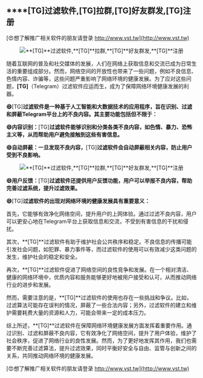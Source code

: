## ****[TG]**过滤软件,**[TG]**拉群,**[TG]**好友群发,**[TG]**注册**

[😍想了解推广相关软件的朋友请登录 http://www.vst.tw](http://www.vst.tw)

 <center><img src="https://vst.tw/MP4/tuiguang/png/1.png" alt="**[TG]**过滤软件,**[TG]**拉群,**[TG]**好友群发,**[TG]**注册"></center>

随着互联网的普及和社交媒体的发展，人们在网络上获取信息和交流已成为日常生活的重要组成部分。然而，网络空间的开放性也带来了一些问题，例如不良信息、色情内容、诈骗等，这些问题严重影响了网络环境的健康发展。为了应对这些问题，**[TG]**（Telegram）过滤软件应运而生，成为了保障网络环境健康发展的利器。

**😄**[TG]**过滤软件是一种基于人工智能和大数据技术的应用程序，旨在识别、过滤和屏蔽Telegram平台上的不良内容。其主要功能包括但不限于：**

**😄内容识别：**[TG]**过滤软件能够识别和分类各类不良内容，如色情、暴力、恐怖主义等，从而帮助用户避免接触到这些有害信息。**

**😄自动屏蔽：一旦发现不良内容，**[TG]**过滤软件会自动屏蔽相关内容，防止用户受到不良影响。**

 <center><img src="https://vst.tw/MP4/tuiguang/png/1.png" alt="**[TG]**过滤软件,**[TG]**拉群,**[TG]**好友群发,**[TG]**注册"></center>

**😄用户反馈：**[TG]**过滤软件还提供用户反馈功能，用户可以举报不良内容，帮助完善过滤系统，提升过滤效果。**

**😄**[TG]**过滤软件的出现对网络环境的健康发展具有重要意义：**

首先，它能够有效净化网络空间，提升用户的上网体验。通过过滤不良内容，用户可以更安心地在Telegram平台上获取信息和交流，不受到有害信息的干扰和侵扰。

其次，**[TG]**过滤软件有助于维护社会公共秩序和稳定。不良信息的传播可能引发社会问题，如犯罪、暴力事件等，而过滤软件的使用可以有效减少这类问题的发生，维护社会的稳定和安全。

再次，**[TG]**过滤软件促进了网络空间的良性竞争和发展。在一个相对清洁、健康的网络环境中，优质内容和服务能够更好地被用户接受和认可，从而推动网络行业的进步和发展。

然而，需要注意的是，**[TG]**过滤软件的使用也存在一些挑战和争议。比如，过滤算法可能存在误判的情况，屏蔽了一些合法内容；另外，过滤软件的建立和维护需要耗费大量的资源和人力，可能会带来一定的成本压力。

综上所述，**[TG]**过滤软件在保障网络环境健康发展方面发挥着重要作用。通过识别、过滤和屏蔽不良内容，它有效净化了网络空间，提升了用户体验，维护了社会秩序，促进了网络行业的良性发展。然而，为了更好地发挥其作用，我们也需要不断完善过滤算法，提升过滤效果，同时平衡好安全与自由、监管与创新之间的关系，共同推动网络环境的健康发展。

[😍想了解推广相关软件的朋友请登录 http://www.vst.tw](http://www.vst.tw)



